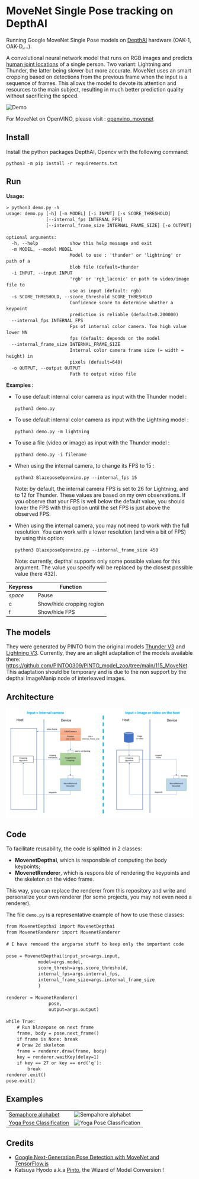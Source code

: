 # MoveNet Single Pose tracking on DepthAI

Running Google MoveNet Single Pose models on [DepthAI](https://docs.luxonis.com/en/latest/) hardware (OAK-1, OAK-D,...).

A convolutional neural network model that runs on RGB images and predicts [human joint
locations](https://github.com/tensorflow/tfjs-models/tree/master/pose-detection#coco-keypoints-used-in-movenet-and-posenet) of a single person. Two variant: Lightning and Thunder, the latter being slower but more accurate.
MoveNet uses an smart cropping based on detections from the previous frame when the input is a sequence of frames. This allows the model to devote its attention and resources to the main subject, resulting in much better prediction quality without sacrificing the speed.

![Demo](img/dance.gif)

For MoveNet on OpenVINO, please visit : [openvino_movenet](https://github.com/geaxgx/openvino_movenet)



## Install

Install the python packages DepthAI, Opencv with the following command:
```
python3 -m pip install -r requirements.txt
```

## Run

**Usage:**

```
> python3 demo.py -h                                               
usage: demo.py [-h] [-m MODEL] [-i INPUT] [-s SCORE_THRESHOLD]
               [--internal_fps INTERNAL_FPS]
               [--internal_frame_size INTERNAL_FRAME_SIZE] [-o OUTPUT]

optional arguments:
  -h, --help            show this help message and exit
  -m MODEL, --model MODEL
                        Model to use : 'thunder' or 'lightning' or path of a
                        blob file (default=thunder
  -i INPUT, --input INPUT
                        'rgb' or 'rgb_laconic' or path to video/image file to
                        use as input (default: rgb)
  -s SCORE_THRESHOLD, --score_threshold SCORE_THRESHOLD
                        Confidence score to determine whether a keypoint
                        prediction is reliable (default=0.200000)
  --internal_fps INTERNAL_FPS
                        Fps of internal color camera. Too high value lower NN
                        fps (default: depends on the model
  --internal_frame_size INTERNAL_FRAME_SIZE
                        Internal color camera frame size (= width = height) in
                        pixels (default=640)
  -o OUTPUT, --output OUTPUT
                        Path to output video file

```
**Examples :**

- To use default internal color camera as input with the Thunder model :

    ```python3 demo.py```

- To use default internal color camera as input with the Lightning model :

    ```python3 demo.py -m lightning```

- To use a file (video or image) as input with the Thunder model :

    ```python3 demo.py -i filename```

- When using the internal camera, to change its FPS to 15 : 

    ```python3 BlazeposeOpenvino.py --internal_fps 15```

    Note: by default, the internal camera FPS is set to 26 for Lightning, and to 12 for Thunder. These values are based on my own observations. If you observe that your FPS is well below the default value, you should lower the FPS with this option until the set FPS is just above the observed FPS.

- When using the internal camera, you may not need to work with the full resolution. You can work with a lower resolution (and win a bit of FPS) by using this option: 

    ```python3 BlazeposeOpenvino.py --internal_frame_size 450```

    Note: currently, depthai supports only some possible values for this argument. The value you specify will be replaced by the closest possible value (here 432).


|Keypress|Function|
|-|-|
|*space*|Pause
|c|Show/hide cropping region|
|f|Show/hide FPS|



## The models 
They were generated by PINTO from the original models [Thunder V3](https://tfhub.dev/google/movenet/singlepose/thunder/3) and [Lightning V3](https://tfhub.dev/google/movenet/singlepose/lightning/3). Currently, they are an slight adaptation of the models available there: https://github.com/PINTO0309/PINTO_model_zoo/tree/main/115_MoveNet. This adaptation should be temporary and is due to the non support by the depthai ImageManip node of interleaved images.

## Architecture

![Architecture](img/movenet_nodes.png)

## Code

To facilitate reusability, the code is splitted in 2 classes:
-  **MovenetDepthai**, which is responsible of computing the body keypoints;
- **MovenetRenderer**, which is responsible of rendering the keypoints and the skeleton on the video frame. 

This way, you can replace the renderer from this repository and write and personalize your own renderer (for some projects, you may not even need a renderer).

The file ```demo.py``` is a representative example of how to use these classes:
```
from MovenetDepthai import MovenetDepthai
from MovenetRenderer import MovenetRenderer

# I have removed the argparse stuff to keep only the important code

pose = MovenetDepthai(input_src=args.input, 
            model=args.model,    
            score_thresh=args.score_threshold,           
            internal_fps=args.internal_fps,
            internal_frame_size=args.internal_frame_size
            )

renderer = MovenetRenderer(
                pose, 
                output=args.output)

while True:
    # Run blazepose on next frame
    frame, body = pose.next_frame()
    if frame is None: break
    # Draw 2d skeleton
    frame = renderer.draw(frame, body)
    key = renderer.waitKey(delay=1)
    if key == 27 or key == ord('q'):
        break
renderer.exit()
pose.exit()
```

## Examples

|||
|-|-|
|[Semaphore alphabet](examples/semaphore_alphabet)  |<img src="examples/semaphore_alphabet/medias/semaphore.gif" alt="Sempahore alphabet" width="200"/>|
|[Yoga Pose Classification](examples/yoga_pose_recognition)|<img src="examples/yoga_pose_recognition/medias/yoga_pose.gif" alt="Yoga Pose Classification" width="200"/>|


## Credits
* [Google Next-Generation Pose Detection with MoveNet and TensorFlow.js](https://blog.tensorflow.org/2021/05/next-generation-pose-detection-with-movenet-and-tensorflowjs.html)
* Katsuya Hyodo a.k.a [Pinto](https://github.com/PINTO0309), the Wizard of Model Conversion !
